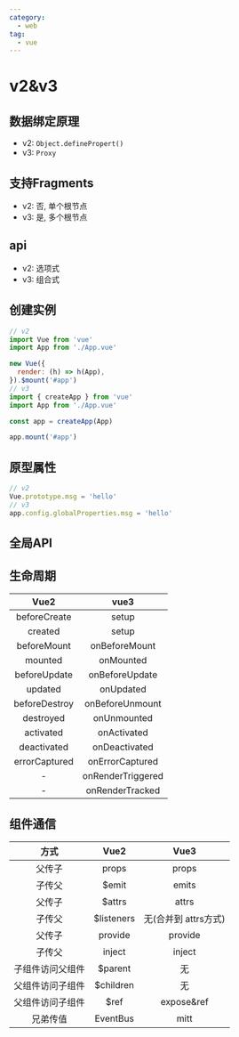 ```yaml
---
category:
  - web
tag:
  - vue
---
```


# v2&v3

## 数据绑定原理

- v2: `Object.definePropert()`
- v3: `Proxy`

## 支持Fragments

- v2: 否, 单个根节点
- v3: 是, 多个根节点

## api

- v2: 选项式
- v3: 组合式

## 创建实例

```js
// v2
import Vue from 'vue'
import App from './App.vue'

new Vue({
  render: (h) => h(App),
}).$mount('#app')
// v3
import { createApp } from 'vue'
import App from './App.vue'

const app = createApp(App)

app.mount('#app')
```

## 原型属性

```js
// v2
Vue.prototype.msg = 'hello'
// v3
app.config.globalProperties.msg = 'hello'
```

## 全局API



## 生命周期

| Vue2 | vue3 |
| :-: | :-: |
| beforeCreate | setup |
| created | setup |
| beforeMount | onBeforeMount |
| mounted | onMounted |
| beforeUpdate | onBeforeUpdate |
| updated | onUpdated |
| beforeDestroy | onBeforeUnmount |
| destroyed | onUnmounted |
| activated | onActivated |
| deactivated | onDeactivated |
| errorCaptured | onErrorCaptured |
| - | onRenderTriggered |
| - | onRenderTracked |

## 组件通信

| 方式 | Vue2 |	Vue3 |
| :-: | :-: | :-: |
| 父传子 | props | props |
| 子传父 | $emit | emits |
| 父传子 | $attrs | attrs |
| 子传父 | $listeners | 无(合并到 attrs方式) |
| 父传子 | provide | provide |
| 子传父 | inject | inject |
| 子组件访问父组件 | $parent | 无 |
| 父组件访问子组件 | $children | 无 |
| 父组件访问子组件 | $ref | expose&ref |
| 兄弟传值 | EventBus | mitt |

